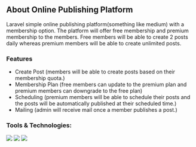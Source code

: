 ## About Online Publishing Platform

Laravel simple online publishing platform(something like medium) with a membership option. The platform will offer free membership and premium membership to the members. Free members will be able to create 2 posts daily whereas premium members will be able to create unlimited posts.

### Features
- Create Post (members will be able to create posts based on their membership quota.)
- Membership Plan (free members can update to the premium plan and premium members can downgrade to the free plan)
- Scheduling (premium members will be able to schedule their posts and the posts will be automatically published at their scheduled time.)
- Mailing (admin will receive mail once a member publishes a post.)


### Tools & Technologies:

<p align="left">
  <img src="https://img.shields.io/static/v1?label=Laravel&message=^9.19&color=red">
  <img src="https://img.shields.io/static/v1?label=Bootstrap&message=4&color=">
  <img src="https://img.shields.io/static/v1?label=Vue&message=3&color=red">
</p>
